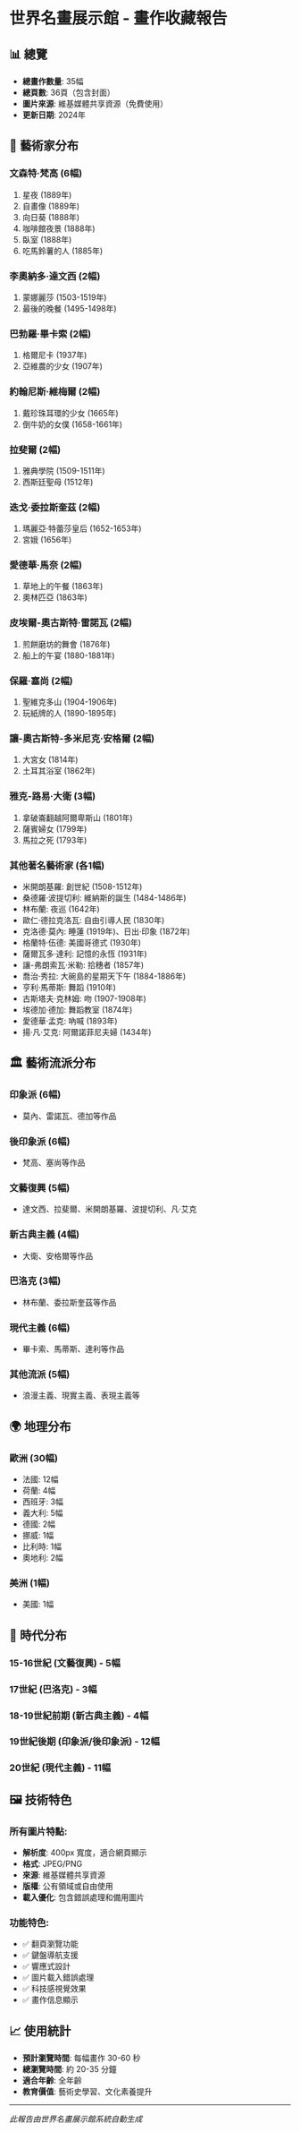 # 世界名畫展示館 - 畫作收藏報告

## 📊 總覽
- **總畫作數量**: 35幅
- **總頁數**: 36頁（包含封面）
- **圖片來源**: 維基媒體共享資源（免費使用）
- **更新日期**: 2024年

## 🎨 藝術家分布

### 文森特·梵高 (6幅)
1. 星夜 (1889年)
2. 自畫像 (1889年)
3. 向日葵 (1888年)
4. 咖啡館夜景 (1888年)
5. 臥室 (1888年)
6. 吃馬鈴薯的人 (1885年)

### 李奧納多·達文西 (2幅)
1. 蒙娜麗莎 (1503-1519年)
2. 最後的晚餐 (1495-1498年)

### 巴勃羅·畢卡索 (2幅)
1. 格爾尼卡 (1937年)
2. 亞維農的少女 (1907年)

### 約翰尼斯·維梅爾 (2幅)
1. 戴珍珠耳環的少女 (1665年)
2. 倒牛奶的女僕 (1658-1661年)

### 拉斐爾 (2幅)
1. 雅典學院 (1509-1511年)
2. 西斯廷聖母 (1512年)

### 迭戈·委拉斯奎茲 (2幅)
1. 瑪麗亞·特蕾莎皇后 (1652-1653年)
2. 宮娥 (1656年)

### 愛德華·馬奈 (2幅)
1. 草地上的午餐 (1863年)
2. 奧林匹亞 (1863年)

### 皮埃爾-奧古斯特·雷諾瓦 (2幅)
1. 煎餅磨坊的舞會 (1876年)
2. 船上的午宴 (1880-1881年)

### 保羅·塞尚 (2幅)
1. 聖維克多山 (1904-1906年)
2. 玩紙牌的人 (1890-1895年)

### 讓-奧古斯特-多米尼克·安格爾 (2幅)
1. 大宮女 (1814年)
2. 土耳其浴室 (1862年)

### 雅克-路易·大衛 (3幅)
1. 拿破崙翻越阿爾卑斯山 (1801年)
2. 薩賓婦女 (1799年)
3. 馬拉之死 (1793年)

### 其他著名藝術家 (各1幅)
- 米開朗基羅: 創世紀 (1508-1512年)
- 桑德羅·波提切利: 維納斯的誕生 (1484-1486年)
- 林布蘭: 夜巡 (1642年)
- 歐仁·德拉克洛瓦: 自由引導人民 (1830年)
- 克洛德·莫內: 睡蓮 (1919年)、日出·印象 (1872年)
- 格蘭特·伍德: 美國哥德式 (1930年)
- 薩爾瓦多·達利: 記憶的永恆 (1931年)
- 讓-弗朗索瓦·米勒: 拾穗者 (1857年)
- 喬治·秀拉: 大碗島的星期天下午 (1884-1886年)
- 亨利·馬蒂斯: 舞蹈 (1910年)
- 古斯塔夫·克林姆: 吻 (1907-1908年)
- 埃德加·德加: 舞蹈教室 (1874年)
- 愛德華·孟克: 吶喊 (1893年)
- 揚·凡·艾克: 阿爾諾菲尼夫婦 (1434年)

## 🏛️ 藝術流派分布

### 印象派 (6幅)
- 莫內、雷諾瓦、德加等作品

### 後印象派 (6幅)
- 梵高、塞尚等作品

### 文藝復興 (5幅)
- 達文西、拉斐爾、米開朗基羅、波提切利、凡·艾克

### 新古典主義 (4幅)
- 大衛、安格爾等作品

### 巴洛克 (3幅)
- 林布蘭、委拉斯奎茲等作品

### 現代主義 (6幅)
- 畢卡索、馬蒂斯、達利等作品

### 其他流派 (5幅)
- 浪漫主義、現實主義、表現主義等

## 🌍 地理分布

### 歐洲 (30幅)
- 法國: 12幅
- 荷蘭: 4幅
- 西班牙: 3幅
- 義大利: 5幅
- 德國: 2幅
- 挪威: 1幅
- 比利時: 1幅
- 奧地利: 2幅

### 美洲 (1幅)
- 美國: 1幅

## 📅 時代分布

### 15-16世紀 (文藝復興) - 5幅
### 17世紀 (巴洛克) - 3幅
### 18-19世紀前期 (新古典主義) - 4幅
### 19世紀後期 (印象派/後印象派) - 12幅
### 20世紀 (現代主義) - 11幅

## 🖼️ 技術特色

### 所有圖片特點:
- **解析度**: 400px 寬度，適合網頁顯示
- **格式**: JPEG/PNG
- **來源**: 維基媒體共享資源
- **版權**: 公有領域或自由使用
- **載入優化**: 包含錯誤處理和備用圖片

### 功能特色:
- ✅ 翻頁瀏覽功能
- ✅ 鍵盤導航支援
- ✅ 響應式設計
- ✅ 圖片載入錯誤處理
- ✅ 科技感視覺效果
- ✅ 畫作信息顯示

## 📈 使用統計

- **預計瀏覽時間**: 每幅畫作 30-60 秒
- **總瀏覽時間**: 約 20-35 分鐘
- **適合年齡**: 全年齡
- **教育價值**: 藝術史學習、文化素養提升

---

*此報告由世界名畫展示館系統自動生成*
